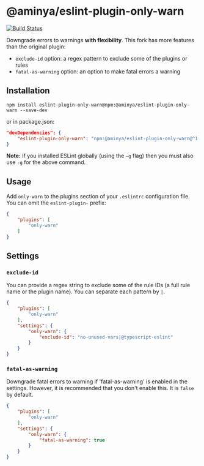 # @aminya/eslint-plugin-only-warn

[![Build Status](https://travis-ci.org/aminya/eslint-plugin-only-warn.svg?branch=master)](https://travis-ci.org/aminya/eslint-plugin-only-warn)

Downgrade errors to warnings **with flexibility**. This fork has more features than the original plugin:
- `exclude-id` option: a regex pattern to exclude some of the plugins or rules
- `fatal-as-warning` option: an option to make fatal errors a warning

## Installation

```
npm install eslint-plugin-only-warn@npm:@aminya/eslint-plugin-only-warn --save-dev
```

or in package.json:
```json
"devDependencies": {
    "eslint-plugin-only-warn": "npm:@aminya/eslint-plugin-only-warn@^1.2.1",
}
```

**Note:** If you installed ESLint globally (using the `-g` flag) then you must also use `-g` for the above command.

## Usage

Add `only-warn` to the plugins section of your `.eslintrc` configuration file. You can omit the `eslint-plugin-` prefix:

```json
{
    "plugins": [
        "only-warn"
    ]
}
```

## Settings

### `exclude-id`

You can provide a regex string to exclude some of the rule IDs (a full rule name or the plugin name). You can separate each pattern by `|`.

```json
{
    "plugins": [
        "only-warn"
    ],
    "settings": {
        "only-warn": {
            "exclude-id": "no-unused-vars|@typescript-eslint"
        }
    }
}
```

### `fatal-as-warning`

Downgrade fatal errors to warning if 'fatal-as-warning' is enabled in the settings. However, it is recommended that you don't enable this. It is `false` by default.

```json
{
    "plugins": [
        "only-warn"
    ],
    "settings": {
        "only-warn": {
            "fatal-as-warning": true
        }
    }
}
```
